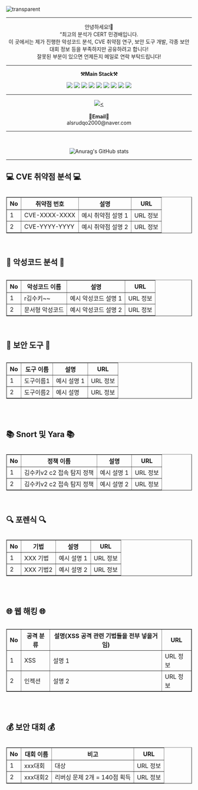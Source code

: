 ![transparent](https://capsule-render.vercel.app/api?type=transparent&fontColor=703ee5&text=MingGongBae%20GitHub%20&height=150&fontSize=60&desc=Welcome!&descAlignY=75&descAlign=60)
<br>

-------
<p align="center">
    안녕하세요!👐 <br>
    “최고의 분석가 CERT 민경배입니다. <br>
    이 곳에서는 제가 진행한 악성코드 분석, CVE 취약점 연구, 보안 도구 개발, 각종 보안 대회 정보 등을 부족하지만 공유하려고 합니다! <br>
    잘못된 부분이 있으면 언제든지 메일로 연락 부탁드립니다!
    
<br>

-------

<p align="center">
    <Strong>⚒️Main Stack⚒️</Strong><br>
</p>

<p align="center" display="inline-block">
    <img src="https://img.shields.io/badge/Reversing-7057ff?style=for-the-badge&logo=java&logoColor=white">
    <img src="https://img.shields.io/badge/FORENSIC-ff5757?style=for-the-badge&logo=Amazon-AWS&logoColor=white">
    <img src="https://img.shields.io/badge/CVE-f9c642?style=for-the-badge&logo=Amazon-AWS&logoColor=white">
    <img src="https://img.shields.io/badge/webhacking-67d5b5?style=for-the-badge&logo=Amazon-AWS&logoColor=white">
    <img src="https://img.shields.io/badge/Incident_Analysis-e385k9?style=for-the-badge&logo=Amazon-AWS&logoColor=white">
    <img src="https://img.shields.io/badge/Python-3776AB?style=for-the-badge&logo=Python&logoColor=white">
    <img src="https://img.shields.io/badge/PHP-777BB4?style=for-the-badge&logo=PHP&logoColor=white">
    <img src="https://img.shields.io/badge/JavaScript-F7DF1E?style=for-the-badge&logo=JavaScript&logoColor=black">
    <img src="https://img.shields.io/badge/HTML-E34F26?style=for-the-badge&logo=HTML5&logoColor=white">
</p>

-------

<p align="center">
   <a href="https://hits.seeyoufarm.com"><img src="https://hits.seeyoufarm.com/api/count/incr/badge.svg?url=https%3A%2F%2Fgithub.com%2Fmingyeongbae93%2Fhit-counter&count_bg=%2379C83D&title_bg=%23555555&icon=&icon_color=%23E7E7E7&title=hits&edge_flat=false"/><</a>
<br><br>
<Strong>📧Email📧</Strong><br>alsrudqo2000@naver.com<br>

</p>

-------

<br>

<div align="center">

    
![Anurag's GitHub stats](https://github-readme-stats.vercel.app/api?username=mingyeongbae93&show_icons=true&theme=radical)
    
</div>

-------

## 💻 CVE 취약점 분석 💻
<div style="display:flex; flex-direction:column; align-items:center;">
    <table border="1" style="border-collapse:collapse;">
        <tr>
            <th>No</th>
            <th>취약점 번호</th>
            <th>설명</th>
            <th>URL</th>
        </tr>
        <tr>
            <td>1</td>
            <td>CVE-XXXX-XXXX</td>
            <td>예시 취약점 설명 1</td>
            <td>URL 정보</td>
        </tr>
        <tr>
            <td>2</td>
            <td>CVE-YYYY-YYYY</td>
            <td>예시 취약점 설명 2</td>
            <td>URL 정보</td>
        </tr>
        <!-- 추가 행을 이곳에 삽입 -->
    </table>
</div><br>


## 🔗 악성코드 분석 🔗
<div style="display:flex; flex-direction:column; align-items:center;">
    <table border="1" style="border-collapse:collapse;">
        <tr>
            <th>No</th>
            <th>악성코드 이름</th>
            <th>설명</th>
            <th>URL</th>
        </tr>
        <tr>
            <td>1</td>
            <td>r김수키~~</td>
            <td>예시 악성코드 설명 1</td>
            <td>URL 정보</td>
        </tr>
        <tr>
            <td>2</td>
            <td>문서형 악성코드</td>
            <td>예시 악성코드 설명 2</td>
            <td>URL 정보</td>
        </tr>
        <!-- 추가 행을 이곳에 삽입 -->
    </table>

</div><br>

## 🔨 보안 도구 🔨
<div style="display:flex; flex-direction:column; align-items:center;">
    <table border="1" style="border-collapse:collapse;">
        <tr>
            <th>No</th>
            <th>도구 이름</th>
            <th>설명</th>
            <th>URL</th>
        </tr>
        <tr>
            <td>1</td>
            <td>도구이름1</td>
            <td>예시 설명 1</td>
            <td>URL 정보</td>
        </tr>
        <tr>
            <td>2</td>
            <td>도구이름2</td>
            <td>예시 설명</td>
            <td>URL 정보</td>
        </tr>
        <!-- 추가 행을 이곳에 삽입 -->
    </table>
</div><br>


</div><br>

## 📚 Snort 및 Yara 📚
<div style="display:flex; flex-direction:column; align-items:center;">
    <table border="1" style="border-collapse:collapse;">
        <tr>
            <th>No</th>
            <th>정책 이름</th>
            <th>설명</th>
            <th>URL</th>
        </tr>
        <tr>
            <td>1</td>
            <td>김수키v2 c2 접속 탐지 정책</td>
            <td>예시 설명 1</td>
            <td>URL 정보</td>
        </tr>
        <tr>
            <td>2</td>
            <td>김수키v2 c2 접속 탐지 정책</td>
            <td>예시 설명 2</td>
            <td>URL 정보</td>
        </tr>
        <!-- 추가 행을 이곳에 삽입 -->
    </table>

</div><br>

## 🔍 포렌식 🔍
<div style="display:flex; flex-direction:column; align-items:center;">
    <table border="1" style="border-collapse:collapse;">
        <tr>
            <th>No</th>
            <th>기법</th>
            <th>설명</th>
            <th>URL</th>
        </tr>
        <tr>
            <td>1</td>
            <td>XXX 기법</td>
            <td>예시 설명 1</td>
            <td>URL 정보</td>
        </tr>
        <tr>
            <td>2</td>
            <td>XXX 기법2</td>
            <td>예시 설명 2</td>
            <td>URL 정보</td>
        </tr>
        <!-- 추가 행을 이곳에 삽입 -->
    </table>

</div><br>
</div><br>

## 🌐 웹 해킹 🌐
<div style="display:flex; flex-direction:column; align-items:center;">
    <table border="1" style="border-collapse:collapse;">
        <tr>
            <th>No</th>
            <th>공격 분류</th>
            <th>설명(XSS 공격 관련 기법들을 전부 넣을거임)</th>
            <th>URL</th>
        </tr>
        <tr>
            <td>1</td>
            <td>XSS</td>
            <td>설명 1</td>
            <td>URL 정보</td>
        </tr>
        <tr>
            <td>2</td>
            <td>인젝션</td>
            <td>설명 2</td>
            <td>URL 정보</td>
        </tr>
        <!-- 추가 행을 이곳에 삽입 -->
    </table>

</div><br>
</div><br>

## 💰 보안 대회 💰
<div style="display:flex; flex-direction:column; align-items:center;">
    <table border="1" style="border-collapse:collapse;">
        <tr>
            <th>No</th>
            <th>대회 이름</th>
            <th>비고</th>
            <th>URL</th>
        </tr>
        <tr>
            <td>1</td>
            <td>xxx대회</td>
            <td>대상</td>
            <td>URL 정보</td>
        </tr>
        <tr>
            <td>2</td>
            <td>xxx대회2</td>
            <td>리버싱 문제 2개 = 140점 획득 </td>
            <td>URL 정보</td>
        </tr>
        <!-- 추가 행을 이곳에 삽입 -->
    </table>

</div><br>


